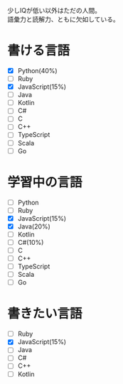 少しIQが低い以外はただの人間。<br>
語彙力と読解力、ともに欠如している。

# 書ける言語
- [x] Python(40%)
- [ ] Ruby
- [x] JavaScript(15%)
- [ ] Java
- [ ] Kotlin
- [ ] C#
- [ ] C
- [ ] C++
- [ ] TypeScript
- [ ] Scala
- [ ] Go

# 学習中の言語
- [ ] Python
- [ ] Ruby
- [x] JavaScript(15%)
- [x] Java(20%)
- [ ] Kotlin
- [ ] C#(10%)
- [ ] C
- [ ] C++
- [ ] TypeScript
- [ ] Scala
- [ ] Go

# 書きたい言語
- [ ] Ruby
- [x] JavaScript(15%)
- [ ] Java
- [ ] C#
- [ ] C++
- [ ] Kotlin
